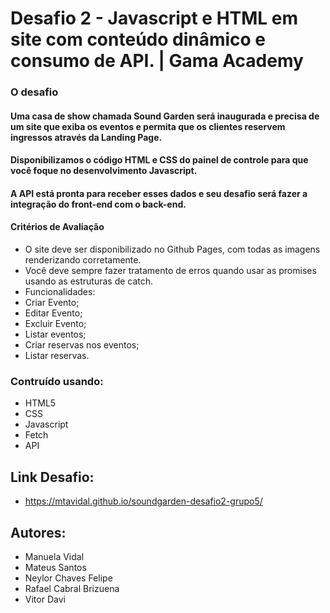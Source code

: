 # Desafio 2 - Javascript e HTML em site com conteúdo dinâmico e consumo de API. | Gama Academy


### O desafio

#### Uma casa de show chamada Sound Garden será inaugurada e precisa de um site que exiba os eventos e permita que os clientes reservem ingressos através da Landing Page.

#### Disponibilizamos o código HTML e CSS do painel de controle para que você foque no desenvolvimento Javascript. 
#### A API está pronta para receber esses dados e seu desafio será fazer a integração do front-end com o back-end.


#### Critérios de Avaliação

- O site deve ser disponibilizado no Github Pages, com todas as imagens renderizando corretamente.
- Você deve sempre fazer tratamento de erros quando usar as promises usando as estruturas de catch.
- Funcionalidades:
- Criar Evento;
- Editar Evento;
- Excluir Evento;
- Listar eventos;
- Criar reservas nos eventos;
- Listar reservas.

### Contruído usando:

- HTML5
- CSS
- Javascript
- Fetch
- API

## Link Desafio:

- https://mtavidal.github.io/soundgarden-desafio2-grupo5/ 

## Autores:

- Manuela Vidal
- Mateus Santos
- Neylor Chaves Felipe
- Rafael Cabral Brizuena
- Vitor Davi